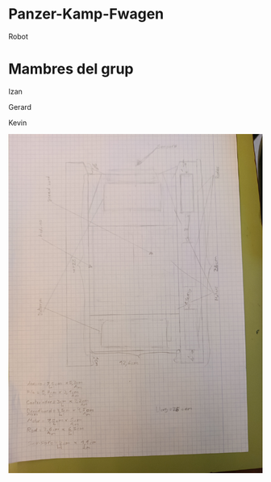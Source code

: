 # Panzer-Kamp-Fwagen
 Robot

# Mambres del grup
 Izan
 
 Gerard
 
 Kevin

![Alt text](IMG_20231122_130634.jpg "Coca")

